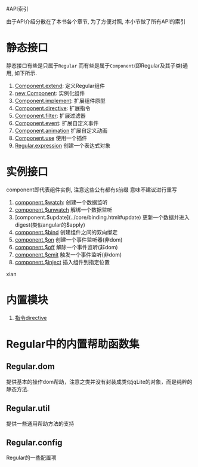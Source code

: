 #API索引

由于API介绍分散在了本书各个章节, 为了方便对照, 本小节做了所有API的索引



# 静态接口

静态接口有些是只属于`Regular` 而有些是属于`Component`(即Regular及其子类)通用, 如下所示.


1. [Component.extend](../core/class.html#extend): 定义Regular组件
7. [new Component](../core/class.html#instance): 实例化组件
1. [Component.implement](../core/class.html#implement): 扩展组件原型
2. [Component.directive](../core/directive.md): 扩展指令
3. [Component.filter](../core/filter.md):       扩展过滤器
4. [Component.event](../core/event.md):         扩展自定义事件
5. [Component.animation](../core/animation.md)  扩展自定义动画
6. [Component.use](../core/use.md)              使用一个插件
7. [Regular.expression](../syntax/expression.html#expression) 创建一个表达式对象



# 实例接口

component即代表组件实例, 注意这些公有都有`$`前缀 意味不建议进行重写

1. [component.$watch](../core/binding.html#watch):     创建一个数据监听
2. [component.$unwatch](../core/binding.html#unwatch)  解绑一个数据监听
3. [component.$update](../core/binding.html#update)    更新一个数据并进入digest(类似angular的$apply)
4. [component.$bind](../core/binding.html#bind)        创建组件之间的双向绑定
5. [component.$on](../core/message.html#on)            创建一个事件监听器(非dom)
6. [component.$off](../core/message.html#off)          解除一个事件监听(非dom)
7. [component.$emit](../core/message.html#emit)        触发一个事件监听(非dom) 
8. [component.$inject](../getting-start/quirk-example.html#inject)  插入组件到指定位置 


xian

# 内置模块

1. [指令directive](../core/directive.html#buildin)


# Regular中的内置帮助函数集



## Regular.dom

提供基本的操作dom帮助，注意之类并没有封装成类似jqLite的对象，而是纯粹的静态方法.


## Regular.util

提供一些通用帮助方法的支持



## Regular.config
Regular的一些配置项



